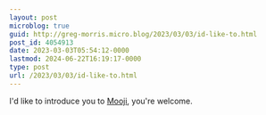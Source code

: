 ```yaml
---
layout: post
microblog: true
guid: http://greg-morris.micro.blog/2023/03/03/id-like-to.html
post_id: 4054913
date: 2023-03-03T05:54:12-0000
lastmod: 2024-06-22T16:19:17-0000
type: post
url: /2023/03/03/id-like-to.html
---
```

I'd like to introduce you to [Mooji](https://www.youtube.com/@Moojiji), you're welcome.
